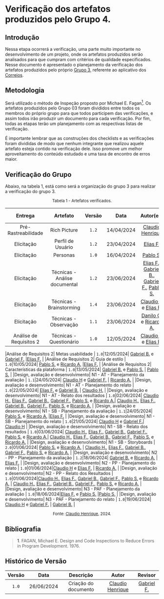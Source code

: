 # Verificação dos artefatos produzidos pelo Grupo 4.

## Introdução

Nessa etapa ocorrerá a verificação, uma parte muito importante no desenvolvimento de um projeto, onde os artefatos produzidos serão analisados para que cumpram com critérios de qualidade especificados. Nesse documento é apresentado o planejamento da verificação dos artefatos produzidos pelo próprio [Grupo 3](https://requisitos-de-software.github.io/2024.1-Correios/), referente ao aplicativo dos [Correios](https://www.correios.com.br).


## Metodologia

Será utilizado o método de Inspeção proposto por Michael E. Fagan<a href="#ref1"><sup>1</sup></a>. Os artefatos produzidos pelo Grupo 03 foram divididos entre todos os membros do próprio grupo para que todos participem das verificações, e assim todos irão produzir um documento para cada verificação. Por fim, todas as etapas terão um planejamento com as respectivas listas de verificação.

É importante lembrar que as construções dos checklists e as verificações foram divididas de modo que nenhum integrante que realizou aquele artefato esteja contido na verificação dele. Isso promove um melhor aproveitamento do conteúdo estudado e uma taxa de encontro de erros maior.

## Verificação do Grupo

Abaixo, na tabela 1, está como será a organização do grupo 3 para realizar a verificação do grupo 3.

<font size="2"><p style="text-align: center">Tabela 1 - Artefatos verificados.</p></font>

|Entrega|Artefato|Versão|Data|Autor(es)|Verificado por|
|:---:|:--:|:----:|:----:|:----:|:----:|
|Pré-Rastreabilidade| Rich Picture | `1.2`|14/04/2024| [Claudio Henrique][ClaudioGH] | [Elias F.][EliasGH]|
|Elicitação| Perfil de Usuário	 | `1.2`|23/04/2024|[Elias F.][EliasGH] |  [Danilo C.][DaniloGH]|
|Elicitação| Personas | `1.0`|16/04/2024|  [Pablo S.][PabloGH] | [Claudio H][ClaudioGH] |
|Elicitação| Técnicas - Análise documental | `1.2`|23/06/2024| [Elias F.][EliasGH], [Gabriel B.][GabrielBGH], [Gabriel F.][GabrielFGH], [Pablo S.][PabloGH] |[Claudio H.][ClaudioGH] | 
|Elicitação| Técnicas - Brainstorming		 | `1.4`|23/06/2024| [Claudio H][ClaudioGH] e  [Elias F.][EliasGH] | [Gabriel F.][GabrielFGH]|
|Elicitação| Técnicas - Observação | `1.1`|23/06/2024| [Danilo C.][DaniloGH] e [Ricardo A.][RicardoGH] | [Gabriel B.][GabrielBGH]|
|Análise de Requisitos 2| Técnicas - Questionário | `1.0`|12/05/2024|  [Claudio H][ClaudioGH] e [Elias F.][EliasGH] | [Gabriel F.][GabrielFGH]|





|Análise de Requisitos 2| Metas usabilidade | `1.0`|12/05/2024| [Gabriel B.][GabrielBGH] e [Gabriel F.][GabrielFGH] |[Elias F.][EliasGH] |
|Análise de Requisitos 2| Guia de estilo | `1.0`|10/05/2024| [Pablo S.][PabloGH] e [Ricardo A.][RicardoGH] |[Elias F.][EliasGH]  |
|Análise de Requisitos 2| Características da plataforma | `1.0`|13/05/2024| [Gabriel B.][GabrielBGH] e [Pablo S.][PabloGH] |  [Pablo S.][PabloGH] |
|Design, avaliação e desenvolvimento| N1 - AT - Planejamento da avaliação | `1.1`|24/05/2024| [Claudio H][ClaudioGH] e [Gabriel F.][GabrielFGH] | [Ricardo A.][RicardoGH] |
|Design, avaliação e desenvolvimento| N1 - AT - Planejamento do relato | `1.0`|22/05/2024| [Elias F.][EliasGH] e [Gabriel B.][GabrielBGH] |   [Claudio H.][ClaudioGH]  |
|Design, avaliação e desenvolvimento| N1 - AT - Relato dos resultados | `1.0`|02/06/2024|  [Claudio H.][ClaudioGH], [Elias F.][EliasGH], [Gabriel B.][GabrielBGH], [Gabriel F.][GabrielFGH], [Pablo S.][PabloGH] e [Ricardo A.][RicardoGH]| [Claudio H.][ClaudioGH], [Elias F.][EliasGH], [Gabriel B.][GabrielBGH], [Gabriel F.][GabrielFGH], [Pablo S.][PabloGH] e [Ricardo A.][RicardoGH]  |
|Design, avaliação e desenvolvimento| N1 - SB - Planejamento da avaliação | `1.1`|24/05/2024|  [Pablo S.][PabloGH] e [Ricardo A.][RicardoGH] |[Elias F.][EliasGH] |
|Design, avaliação e desenvolvimento| N1 - SB - Planejamento do relato	 | `1.0`|21/05/2024| [Claudio H][ClaudioGH] e [Gabriel F.][GabrielFGH]| [Claudio H][ClaudioGH]   |
|Design, avaliação e desenvolvimento| N1 - SB - Relato dos resultados	 | `1.0`|03/06/2024|  [Claudio H.][ClaudioGH], [Elias F.][EliasGH], [Gabriel B.][GabrielBGH], [Gabriel F.][GabrielFGH], [Pablo S.][PabloGH] e [Ricardo A.][RicardoGH]| [Claudio H.][ClaudioGH], [Elias F.][EliasGH], [Gabriel B.][GabrielBGH], [Gabriel F.][GabrielFGH], [Pablo S.][PabloGH] e [Ricardo A.][RicardoGH]  |
|Design, avaliação e desenvolvimento| N1 - SB - Storyboards	 | `2.0`|01/06/2024| [Pablo S.][PabloGH] e [Ricardo A.][RicardoGH] | [Claudio H.][ClaudioGH], [Elias F.][EliasGH], [Gabriel B.][GabrielBGH], [Gabriel F.][GabrielFGH], [Pablo S.][PabloGH] e [Ricardo A.][RicardoGH]  |
|Design, avaliação e desenvolvimento| N2 - PP - Planejamento da avaliação	 | `1.2`|18/06/2024|  [Gabriel B.][GabrielBGH] e [Ricardo A.][RicardoGH]  | [Elias F.][EliasGH]   |
|Design, avaliação e desenvolvimento| N2 - PP - Planejamento do relato	 | `1.0`|01/06/2024|[Claudio H][ClaudioGH] e [Elias F.][EliasGH] | [Ricardo A.][RicardoGH]   |
|Design, avaliação e desenvolvimento| N2 - PP - Relato dos Resultados	 | `1.0`|01/06/2024|[Claudio H.][ClaudioGH], [Elias F.][EliasGH], [Gabriel B.][GabrielBGH], [Gabriel F.][GabrielFGH], [Pablo S.][PabloGH] e [Ricardo A.][RicardoGH] | [Claudio H.][ClaudioGH], [Elias F.][EliasGH], [Gabriel B.][GabrielBGH], [Gabriel F.][GabrielFGH], [Pablo S.][PabloGH] e [Ricardo A.][RicardoGH]   |
|Design, avaliação e desenvolvimento| N3 - PAF - Planejamento da avaliação	 | `1.0`|18/06/2024|[Elias F.][EliasGH] e [Pablo S.][PabloGH] |[Pablo S.][PabloGH]  |
|Design, avaliação e desenvolvimento| N3 - PAF - Planejamento do relato | `1.0`|19/06/2024| [Claudio H][ClaudioGH] e [Gabriel F.][GabrielFGH] | [Gabriel B.][GabrielBGH]  |

<font size="2"><p style="text-align: center">Fonte: [Claudio Henrique][ClaudioGH], 2024.</p></font>

## Bibliografia

> <a id="ref1">1</a>. FAGAN, Michael E. Design and Code Inspections to Reduce Errors in Program Development. 1976.


## Histórico de Versão

| Versão | Data | Descrição | Autor | Revisor
|:-:|:-:|:-:|:-:|:-:|
|`1.0`| 26/06/2024 | Criação do documento| [Claudio Henrique][ClaudioGH] | [Gabriel F.][GabrielFGH] |

[ClaudioGH]: https://github.com/claudiohsc
[DaniloGH]: https://github.com/Danilo-Carvalho-Antunes
[EliasGH]: https://github.com/EliasOliver21
[GabrielBGH]: https://github.com/Bertolazi
[GabrielFGH]: https://github.com/MMcLovin
[PabloGH]: https://github.com/pabloheika
[RicardoGH]: https://www.github.com/avmricardo
